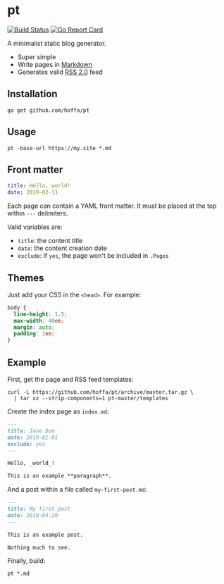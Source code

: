 # pt

[![Build Status](https://travis-ci.org/hoffa/pt.svg?branch=master)](https://travis-ci.org/hoffa/pt)
[![Go Report Card](https://goreportcard.com/badge/github.com/hoffa/pt)](https://goreportcard.com/report/github.com/hoffa/pt)

A minimalist static blog generator.

- Super simple
- Write pages in [Markdown](https://daringfireball.net/projects/markdown/syntax)
- Generates valid [RSS 2.0](https://validator.w3.org/feed/docs/rss2.html) feed

## Installation

```shell
go get github.com/hoffa/pt
```

## Usage

```shell
pt -base-url https://my.site *.md
```

## Front matter

```yaml
title: Hello, world!
date: 2019-02-11
```

Each page can contain a YAML front matter. It must be placed at the top within `---` delimiters.

Valid variables are:

- `title`: the content title
- `date`: the content creation date
- `exclude`: if `yes`, the page won't be included in `.Pages`

## Themes

Just add your CSS in the `<head>`.
For example:

```css
body {
  line-height: 1.5;
  max-width: 40em;
  margin: auto;
  padding: 1em;
}
```

## Example

First, get the page and RSS feed templates:

```shell
curl -L https://github.com/hoffa/pt/archive/master.tar.gz \
  | tar xz --strip-components=1 pt-master/templates
```

Create the index page as `index.md`:

```Markdown
---
title: Jane Doe
date: 2019-01-01
exclude: yes
---

Hello, _world_!

This is an example **paragraph**.
```

And a post within a file called `my-first-post.md`:

```Markdown
---
title: My first post
date: 2019-04-20
---

This is an example post.

Nothing much to see.
```

Finally, build:

```shell
pt *.md
```
